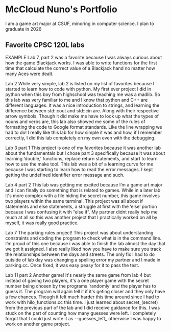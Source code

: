 
# McCloud Nuno's Portfolio

I am a game art major at CSUF, minoring in computer science. I plan to graduate in 2026

## Favorite CPSC 120L labs
EXAMPLE
Lab 7, part 2 was a favorite because I was always curious about how the game Blackjack works. I was able to write functions for the first time that calculate the correct value of a Blackjack hand no matter how many Aces were dealt.


Lab 2
While very simple, lab 2 is listed on my list of favorites because I started to learn how to code with python. My first ever project I did in python when this boy from highschool was teaching me was a madlib. So this lab was very familiar to me and I know that python and C++ are different languages. It was a nice introduction to strings, and learning the difference between std::cout and std::cin are. Along with their respective arrow symbols. Though it did make me have to look up what the types of nouns and verbs are, this lab also showed me some of the rules of formatting the code to Google format standards. Like the line wrapping we had to do! I really like this lab for how simple it was and how, if I remember correctly, I did this lab completely on my own even with the debugging.

Lab 3 part 1
This project is one of my favorites because it was another lab about the fundamentals but I chose part 3 specifically because it was about learning ‘double,’ functions, replace return statements, and start to learn how to use the make tool. This lab was a bit of a learning curve for me because I was starting to learn how to read the error messages. I kept getting the undefined identifier error message and such. 

Lab 4 part 2
This lab was getting me excited because I’m a game art major and I can finally do something that is related to games. While in a later lab it's more complex with a file hiding the secret number, this game involves two players within the same terminal.  This project was all about if statements and else statements, a struggle at first with the ‘else’ portion because I was confusing it with “else if”. My partner didnt really help me much at all so this was another project that I practically worked on all by myself, it was really good practice. 

Lab 7
The parking rules project! This project was about understanding constraints and coding the program to check what is in the command line. I’m proud of this one because i was able to finish the lab almost the day that we got it assigned. I also really liked how you have to make sure you track the relationships between the days and streets.  The only fix I had to do outside of lab day was changing a spelling error my partner and I made in parking.cc. Once fixed, it was easy peasy for it to pass the test. 

Lab 11 part 2
Another game! It's nearly the same game from lab 4 but instead of gaving two players, it's a one player game with the secret number being chosen by the programs ‘randomly’ and the player has to guess it. The program will again tell it if it's geting closer and they only have a few chances. Though it felt much harder this time around since I had to work with hilo_functions.cc this time. I just learned about secret_(secret) from the previous part of the lab and I did receive guidance for this. I was stuck on the part of counting how many guesses were left. I completely forgot that I could just write it as --guesses_left_ otherwise I was happy to work on another game project.
